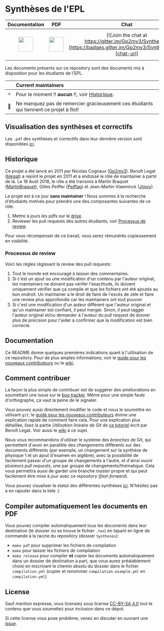 # Synthèses de l'EPL

| **Documentation**  | **PDF** | **Chat** | **Forum** | **Git** |
|:------------------:|:-------:|:--------:|:---------:|:-------:|
| [<img src="https://cdn.pixabay.com/photo/2013/04/01/21/32/reading-99244_960_720.png" width="48">][doc-url] | [<img src="https://image.freepik.com/free-icon/pdf-file-format-symbol_318-45340.jpg" width="48">][pdf-url] | [![Join the chat at https://gitter.im/Gp2mv3/Syntheses](https://badges.gitter.im/Gp2mv3/Syntheses.svg)][chat-url] | [<img src="http://forum-epl.be/images/avatars/gallery/Photos/logo_phpBB.gif" width="96">][forum-url] | [<img src="https://gitforwindows.org/img/git_logo.png" width="48">][git-url]

Les documents présents sur ce repository sont des documents
mis à disposition pour les étudiants de l'EPL.

|         | Current maintainers |
|:-------:|:------------------- |
| :star:  | Pour le moment :bangbang: **aucun** :bangbang:, voir [Historique](#historique). |
| :beers: | Ne manquez pas de remercier gracieusement ces étudiants qui tiennent ce projet à flot! |

## Visualisation des synthèses et correctifs
Les `.pdf` des synthèses et correctifs dans leur dernière version sont disponibles
[ici][pdf-url].

## Historique

Ce projet a été lancé en 2011 par Nicolas Cognaux ([Gp2mv3](https://github.com/Gp2mv3)).
Benoît Legat ([blegat](https://github.com/blegat)) a rejoint le projet en 2011 et a endossé le rôle de maintainer à partir de là.
Le 18 Août 2018, le rôle a été transmis à Martin Braquet ([MartinBraquet](https://github.com/MartinBraquet)), Gilles Peiffer ([Peiffap](https://github.com/Peiffap)) et Jean-Martin Vlaeminck ([Jimvy](https://github.com/Jimvy)).

Le projet est à ce jour **sans maintainer** !
Nous sommes à la recherche d'étudiants motivés pour prendre une des composantes suivantes de ce rôle:
1. Mettre à jours les pdfs sur le [drive](pdf-url).
2. Reviewer les pull requests des autres étudiants, voir [Processus de review](#processus-de-review).

Pour vous récompenser de ce travail, vous serez rémunérés copieusement en visibilité.

### Processus de review

Voici les règles régissant la review des pull requests:
1. Tout le monde est encouragé à laisser des commentaires.
2. Si c'est un ajout ou une modification d'un contenu par l'auteur original, les maintainers ne doivent pas vérifer l'exactitude, ils doivent uniquement vérifier que ça compile et que les fichiers ont été ajoutés au bon endroit. Un maintainer a le droit de faire de l'excès de zèle et faire une review plus approfondie car les maintainers ont tout pouvoir.
3. Si c'est une modification d'un auteur différent que l'auteur original et qu'un maintainer est confiant, il peut merger. Sinon, il peut tagger l'auteur original et/ou demander à l'auteur du pull request de donner plus de précision pour l'aider à confirmer que la modification est bien correcte.

## Documentation
Ce README donne quelques premières indications
quant à l'utilisation de ce repository.
Pour de plus amples informations,
voir le [guide pour les nouveaux contributeurs][doc-url]
ou le [wiki](https://github.com/Gp2mv3/Syntheses/wiki).

## Comment contribuer
La façon la plus simple de contribuer est de suggérer des améliorations
en soumettant une issue sur le
[bug tracker](https://github.com/Gp2mv3/Syntheses/issues).
Même pour une simple faute d'orthographe, ça vaut la peine de le signaler.

Vous pouvez aussi directement modifier le code et nous le soumettre
en utilisant `git`; le [guide pour les nouveaux contributeurs][doc-url]
donne une explication rapide de comment faire cela.
Pour une explication plus détaillée, lisez la partie *Utilisation linéaire de Git* de
[ce tutoriel](http://sites.uclouvain.be/SystInfo/notes/Outils/html/git.html)
écrit par Benoît Legat.
Voir aussi le [wiki](https://github.com/Gp2mv3/Syntheses/wiki) à ce sujet.

Nous vous recommandons d'utiliser le système des *branches* de Git,
qui permettent d'avoir en parallèle des changements différents sur des documents différents
(par exemple, un changement sur la synthèse de physique 1 et un ajout d'examen en algèbre),
avec la possibilité de facilement passer d'un groupe de changements à l'autre,
et d'ainsi ouvrir plusieurs *pull requests*, une par groupe de changements/thématique.
Cela vous permettra aussi de garder une branche *master* propre
et qui peut facilement être mise à jour avec ce repository (*fast-forward*).

Vous pouvez visualiser le statut des différentes synthèses
[ici](https://github.com/Gp2mv3/Syntheses/wiki/Status).
N'hésitez pas à en rajouter dans la liste :)

## Compiler automatiquement les documents en PDF
Vous pouvez compiler automatiquement tous les documents dans leur destination (le dossier où se trouve le fichier `.tex`) en tapant en ligne de commande à la racine du repository (dossier `Syntheses`):
* `make pdf` pour supprimer les fichiers de compilation
* `make` pour laisser les fichiers de compilation
* `make release` pour compiler **et** copier les documents automatiquement dans un dossier de destination à part, que vous aurez préalablement choisi en inscrivant le chemin absolu du dossier dans le fichier `compilation.yml` (copier et renommer `compilation.example.yml` en `compilation.yml`)

## License
Sauf mention expresse, vous licensiez sous license [CC-BY-SA 4.0](http://creativecommons.org/licenses/by-sa/4.0/)
tout le contenu que vous soumettez pour inclusion dans ce dépot.

Si cette license vous pose problème, venez en discuter en ouvrant une [issue](https://github.com/Gp2mv3/Syntheses/issues/new).

[pdf-url]:https://uclouvain-my.sharepoint.com/:f:/g/personal/martin_brans_student_uclouvain_be/EgZKYEd1tThAlv8yvdVhTvkBUzjN2z-dN5jx4wE0a1e94g
[doc-url]: https://drive.google.com/file/d/0B1axlYz3_XXKRzdGVWdGdUZ6UGs/view?usp=sharing&resourcekey=0-OJs4Mzz_eBpEbfdTmiUOgw
[chat-url]: https://gitter.im/Gp2mv3/Syntheses?utm_source=badge&utm_medium=badge&utm_campaign=pr-badge&utm_content=badge
[forum-url]: http://forum-epl.be
[git-url]: https://try.github.io
